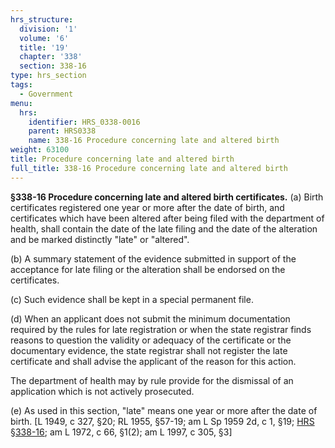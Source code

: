 ```yaml
---
hrs_structure:
  division: '1'
  volume: '6'
  title: '19'
  chapter: '338'
  section: 338-16
type: hrs_section
tags:
  - Government
menu:
  hrs:
    identifier: HRS_0338-0016
    parent: HRS0338
    name: 338-16 Procedure concerning late and altered birth
weight: 63100
title: Procedure concerning late and altered birth
full_title: 338-16 Procedure concerning late and altered birth
---
```

**§338-16 Procedure concerning late and altered birth certificates.** (a) Birth certificates registered one year or more after the date of birth, and certificates which have been altered after being filed with the department of health, shall contain the date of the late filing and the date of the alteration and be marked distinctly "late" or "altered".

(b) A summary statement of the evidence submitted in support of the acceptance for late filing or the alteration shall be endorsed on the certificates.

(c) Such evidence shall be kept in a special permanent file.

(d) When an applicant does not submit the minimum documentation required by the rules for late registration or when the state registrar finds reasons to question the validity or adequacy of the certificate or the documentary evidence, the state registrar shall not register the late certificate and shall advise the applicant of the reason for this action.

The department of health may by rule provide for the dismissal of an application which is not actively prosecuted.

(e) As used in this section, "late" means one year or more after the date of birth. [L 1949, c 327, §20; RL 1955, §57-19; am L Sp 1959 2d, c 1, §19; [HRS §338-16](/title-19/chapter-338/section-338-16/); am L 1972, c 66, §1(2); am L 1997, c 305, §3]